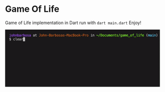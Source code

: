 # Game Of Life
Game of Life implementation in Dart
run with ```dart main.dart```
Enjoy!

![](https://github.com/JohnDBR/game_of_life/blob/main/gif.gif)
